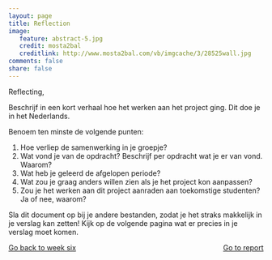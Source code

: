 ```yaml
---
layout: page 
title: Reflection 
image: 
   feature: abstract-5.jpg
   credit: mosta2bal
   creditlink: http://www.mosta2bal.com/vb/imgcache/3/28525wall.jpg
comments: false
share: false
---
```

Reflecting,

Beschrijf in een kort verhaal hoe het werken aan het project ging. Dit doe je in het Nederlands.

Benoem ten minste de volgende punten:
1. Hoe verliep de samenwerking in je groepje?
2. Wat vond je van de opdracht? Beschrijf per opdracht wat je er van vond. Waarom?
3. Wat heb je geleerd de afgelopen periode?
4. Wat zou je graag anders willen zien als je het project kon aanpassen?
5. Zou je het werken aan dit project aanraden aan toekomstige studenten? Ja of nee, waarom?

Sla dit document op bij je andere bestanden, zodat je het straks makkelijk in je verslag kan zetten! Kijk op de volgende pagina wat er precies in je verslag moet komen.


<div style="float: left"> 
<a href="{{ site.url }}/leisure-hospitality/project/week-6/" class="btn">Go back to week six</a>
</div>

<div style="float: right"> 
<a href="{{ site.url }}/leisure-hospitality/project/week-8/" class="btn">Go to report</a>
</div>